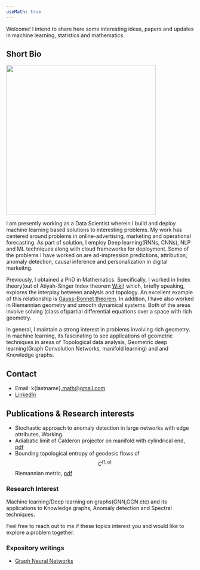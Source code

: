 ```yaml
---
useMath: true 
---
```

Welcome! I intend to share here some interesting ideas, papers and updates in machine learning, statistics and mathematics. 

## Short Bio
<img src ="fullsizeoutput_6d8.jpeg" width=400> 

I am presently working as a Data Scientist wherein I build and deploy machine learning based solutions to interesting problems. My work has centered around problems in online-advertising, marketing and operational forecasting. As part of solution, I employ Deep learning(RNNs, CNNs), NLP and ML techniques along with cloud frameworks for deployment. Some of the problems I have worked on are ad-impression predictions, attribution, anomaly detection, causal inference and personalization in digital markeitng.  

Previously, I obtained a PhD in Mathematics. Specifically, I worked in Index theory(out of Atiyah-Singer Index theorem [Wiki](https://en.wikipedia.org/wiki/Atiyah%E2%80%93Singer_index_theorem)) which, briefly speaking, explores the interplay between analysis and topology. An excellent example of this relationship is [Gauss-Bonnet theorem](https://en.wikipedia.org/wiki/Gauss%E2%80%93Bonnet_theorem). In addition, I have also worked in Riemannian geometry and smooth dynamical systems. Both of the areas involve solving (class of)partial differential equations over a space with rich geometry. 

In general, I maintain a strong interest in problems involving rich geometry. In machine learning, its fascinating to see applications of geometric techniques in areas of Topological data analysis, Geometric deep learning(Graph Convolution Networks, manifold learning) and and Knowledge graphs. 

## Contact
- Email: k{lastname}.math@gmail.com
- [LinkedIn](https://www.linkedin.com/in/kunalsharma13/) 

## Publications & Research interests
- Stochastic approach to anomaly detection in large networks with edge attributes, Working. 
- Adiabatic limit of Calderon projector on manifold with cylindrical end, [pdf](https://drive.google.com/file/d/1_rVddyiNyt9xT8dd3h7oyaj9SK0t_qEH/view?usp=sharing)
- Bounding topological entropy of geodesic flows of $$C^{(1, \alpha)}$$ Riemannian metric, [pdf](https://drive.google.com/file/d/1Lbmt6jq3KHRCDvxXER8QVZTA7I2BBylo/view?usp=sharing)

### Research Interest
Machine learning/Deep learning on graphs(GNN,GCN etc) and its applications to Knowledge graphs, Anomaly detection and Spectral techniques. 

Feel free to reach out to me if these topics interest you and would like to explore a problem together.

### Expository writings
- [Graph Neural Networks](/Graph-Neural-Networks.md)
